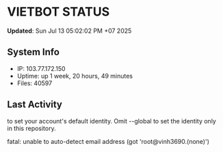 # VIETBOT STATUS
**Updated**: Sun Jul 13 05:02:02 PM +07 2025

## System Info
- IP: 103.77.172.150
- Uptime: up 1 week, 20 hours, 49 minutes
- Files: 40597

## Last Activity

to set your account's default identity.
Omit --global to set the identity only in this repository.

fatal: unable to auto-detect email address (got 'root@vinh3690.(none)')
